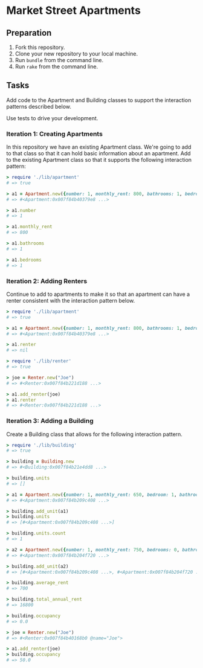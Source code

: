 # Market Street Apartments

## Preparation

1. Fork this repository.
1. Clone your new repository to your local machine.
1. Run `bundle` from the command line.
1. Run `rake` from the command line.

## Tasks

Add code to the Apartment and Building classes to support the interaction patterns described below.

Use tests to drive your development.

### Iteration 1: Creating Apartments

In this repository we have an existing Apartment class. We're going to add to that class so that it can hold basic information about an apartment. Add to the existing Apartment class so that it supports the following interaction pattern:

```ruby
> require './lib/apartment'
# => true

> a1 = Apartment.new({number: 1, monthly_rent: 800, bathrooms: 1, bedrooms: 1})
# => #<Apartment:0x007f84b40379e8 ...>

> a1.number
# => 1

> a1.monthly_rent
# => 800

> a1.bathrooms
# => 1

> a1.bedrooms
# => 1
```

### Iteration 2: Adding Renters

Continue to add to apartments to make it so that an apartment can have a renter consistent with the interaction pattern below.

```ruby
> require './lib/apartment'
# => true

> a1 = Apartment.new({number: 1, monthly_rent: 800, bathrooms: 1, bedrooms: 1})
# => #<Apartment:0x007f84b40379e8 ...>

> a1.renter
# => nil

> require './lib/renter'
# => true

> joe = Renter.new("Joe")
# => #<Renter:0x007f84b221d188 ...>

> a1.add_renter(joe)
> a1.renter
# => #<Renter:0x007f84b221d188 ...>
```

### Iteration 3: Adding a Building

Create a Building class that allows for the following interaction pattern.

```ruby
> require './lib/building'
# => true

> building = Building.new
# => #<Building:0x007f84b21e4dd8 ...>

> building.units
# => []

> a1 = Apartment.new({number: 1, monthly_rent: 650, bedroom: 1, bathroom: 1})
# => #<Apartment:0x007f84b209c408 ...>

> building.add_unit(a1)
> building.units
# => [#<Apartment:0x007f84b209c408 ...>]

> building.units.count
# => 1

> a2 = Apartment.new({number: 1, monthly_rent: 750, bedrooms: 0, bathrooms: 1})
# => #<Apartment:0x007f84b204f720 ...>

> building.add_unit(a2)
# => [#<Apartment:0x007f84b209c408 ...>, #<Apartment:0x007f84b204f720 ...>]

> building.average_rent
# => 700

> building.total_annual_rent
# => 16800

> building.occupancy
# => 0.0

> joe = Renter.new("Joe")
# => #<Renter:0x007f84b40168b0 @name="Joe">

> a1.add_renter(joe)
> building.occupancy
# => 50.0
```

